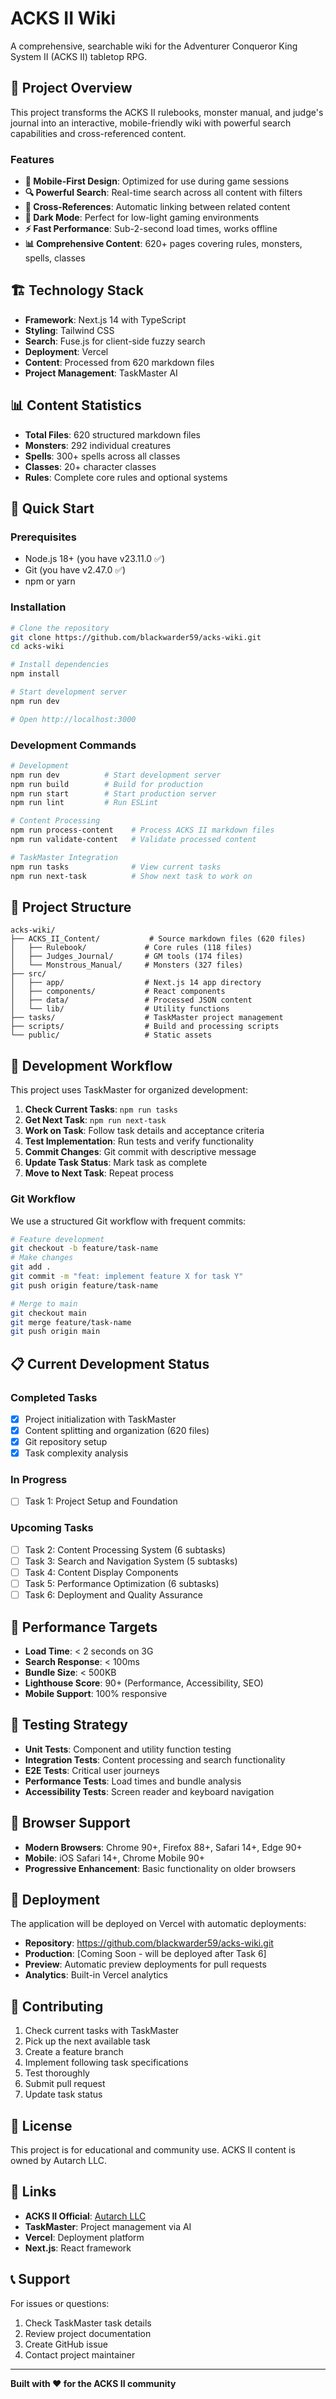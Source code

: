 # ACKS II Wiki

A comprehensive, searchable wiki for the Adventurer Conqueror King System II (ACKS II) tabletop RPG.

## 🎯 Project Overview

This project transforms the ACKS II rulebooks, monster manual, and judge's journal into an interactive, mobile-friendly wiki with powerful search capabilities and cross-referenced content.

### Features

- **📱 Mobile-First Design**: Optimized for use during game sessions
- **🔍 Powerful Search**: Real-time search across all content with filters
- **🔗 Cross-References**: Automatic linking between related content
- **🌙 Dark Mode**: Perfect for low-light gaming environments
- **⚡ Fast Performance**: Sub-2-second load times, works offline
- **📊 Comprehensive Content**: 620+ pages covering rules, monsters, spells, classes

## 🏗️ Technology Stack

- **Framework**: Next.js 14 with TypeScript
- **Styling**: Tailwind CSS
- **Search**: Fuse.js for client-side fuzzy search
- **Deployment**: Vercel
- **Content**: Processed from 620 markdown files
- **Project Management**: TaskMaster AI

## 📊 Content Statistics

- **Total Files**: 620 structured markdown files
- **Monsters**: 292 individual creatures
- **Spells**: 300+ spells across all classes
- **Classes**: 20+ character classes
- **Rules**: Complete core rules and optional systems

## 🚀 Quick Start

### Prerequisites

- Node.js 18+ (you have v23.11.0 ✅)
- Git (you have v2.47.0 ✅)
- npm or yarn

### Installation

```bash
# Clone the repository
git clone https://github.com/blackwarder59/acks-wiki.git
cd acks-wiki

# Install dependencies
npm install

# Start development server
npm run dev

# Open http://localhost:3000
```

### Development Commands

```bash
# Development
npm run dev          # Start development server
npm run build        # Build for production
npm run start        # Start production server
npm run lint         # Run ESLint

# Content Processing
npm run process-content    # Process ACKS II markdown files
npm run validate-content   # Validate processed content

# TaskMaster Integration
npm run tasks              # View current tasks
npm run next-task          # Show next task to work on
```

## 📁 Project Structure

```
acks-wiki/
├── ACKS_II_Content/           # Source markdown files (620 files)
│   ├── Rulebook/             # Core rules (118 files)
│   ├── Judges_Journal/       # GM tools (174 files)
│   └── Monstrous_Manual/     # Monsters (327 files)
├── src/
│   ├── app/                  # Next.js 14 app directory
│   ├── components/           # React components
│   ├── data/                 # Processed JSON content
│   └── lib/                  # Utility functions
├── tasks/                    # TaskMaster project management
├── scripts/                  # Build and processing scripts
└── public/                   # Static assets
```

## 🔄 Development Workflow

This project uses TaskMaster for organized development:

1. **Check Current Tasks**: `npm run tasks`
2. **Get Next Task**: `npm run next-task`
3. **Work on Task**: Follow task details and acceptance criteria
4. **Test Implementation**: Run tests and verify functionality
5. **Commit Changes**: Git commit with descriptive message
6. **Update Task Status**: Mark task as complete
7. **Move to Next Task**: Repeat process

### Git Workflow

We use a structured Git workflow with frequent commits:

```bash
# Feature development
git checkout -b feature/task-name
# Make changes
git add .
git commit -m "feat: implement feature X for task Y"
git push origin feature/task-name

# Merge to main
git checkout main
git merge feature/task-name
git push origin main
```

## 📋 Current Development Status

### Completed Tasks
- [x] Project initialization with TaskMaster
- [x] Content splitting and organization (620 files)
- [x] Git repository setup
- [x] Task complexity analysis

### In Progress
- [ ] Task 1: Project Setup and Foundation

### Upcoming Tasks
- [ ] Task 2: Content Processing System (6 subtasks)
- [ ] Task 3: Search and Navigation System (5 subtasks)
- [ ] Task 4: Content Display Components
- [ ] Task 5: Performance Optimization (6 subtasks)
- [ ] Task 6: Deployment and Quality Assurance

## 🎯 Performance Targets

- **Load Time**: < 2 seconds on 3G
- **Search Response**: < 100ms
- **Bundle Size**: < 500KB
- **Lighthouse Score**: 90+ (Performance, Accessibility, SEO)
- **Mobile Support**: 100% responsive

## 🧪 Testing Strategy

- **Unit Tests**: Component and utility function testing
- **Integration Tests**: Content processing and search functionality
- **E2E Tests**: Critical user journeys
- **Performance Tests**: Load times and bundle analysis
- **Accessibility Tests**: Screen reader and keyboard navigation

## 📱 Browser Support

- **Modern Browsers**: Chrome 90+, Firefox 88+, Safari 14+, Edge 90+
- **Mobile**: iOS Safari 14+, Chrome Mobile 90+
- **Progressive Enhancement**: Basic functionality on older browsers

## 🚀 Deployment

The application will be deployed on Vercel with automatic deployments:

- **Repository**: https://github.com/blackwarder59/acks-wiki.git
- **Production**: [Coming Soon - will be deployed after Task 6]
- **Preview**: Automatic preview deployments for pull requests
- **Analytics**: Built-in Vercel analytics

## 🤝 Contributing

1. Check current tasks with TaskMaster
2. Pick up the next available task
3. Create a feature branch
4. Implement following task specifications
5. Test thoroughly
6. Submit pull request
7. Update task status

## 📄 License

This project is for educational and community use. ACKS II content is owned by Autarch LLC.

## 🔗 Links

- **ACKS II Official**: [Autarch LLC](https://www.autarch.co/)
- **TaskMaster**: Project management via AI
- **Vercel**: Deployment platform
- **Next.js**: React framework

## 📞 Support

For issues or questions:
1. Check TaskMaster task details
2. Review project documentation
3. Create GitHub issue
4. Contact project maintainer

---

**Built with ❤️ for the ACKS II community** 
